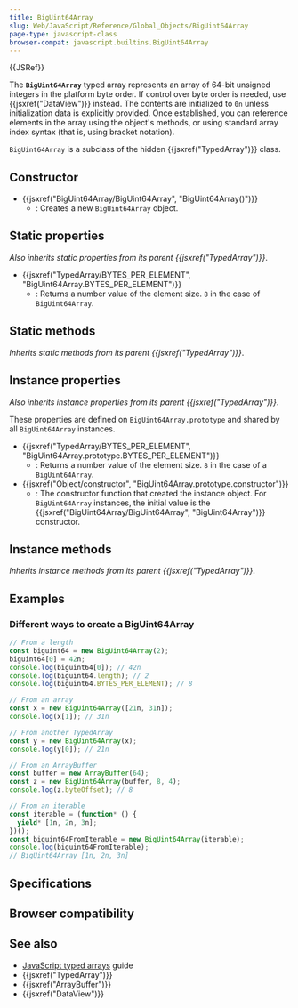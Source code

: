```yaml
---
title: BigUint64Array
slug: Web/JavaScript/Reference/Global_Objects/BigUint64Array
page-type: javascript-class
browser-compat: javascript.builtins.BigUint64Array
---
```


{{JSRef}}

The **`BigUint64Array`** typed array represents an array of 64-bit unsigned integers in the platform byte order. If control over byte order is needed, use {{jsxref("DataView")}} instead. The contents are initialized to `0n` unless initialization data is explicitly provided. Once established, you can reference elements in the array using the object's methods, or using standard array index syntax (that is, using bracket notation).

`BigUint64Array` is a subclass of the hidden {{jsxref("TypedArray")}} class.

## Constructor

- {{jsxref("BigUint64Array/BigUint64Array", "BigUint64Array()")}}
  - : Creates a new `BigUint64Array` object.

## Static properties

_Also inherits static properties from its parent {{jsxref("TypedArray")}}_.

- {{jsxref("TypedArray/BYTES_PER_ELEMENT", "BigUint64Array.BYTES_PER_ELEMENT")}}
  - : Returns a number value of the element size. `8` in the case of `BigUint64Array`.

## Static methods

_Inherits static methods from its parent {{jsxref("TypedArray")}}_.

## Instance properties

_Also inherits instance properties from its parent {{jsxref("TypedArray")}}_.

These properties are defined on `BigUint64Array.prototype` and shared by all `BigUint64Array` instances.

- {{jsxref("TypedArray/BYTES_PER_ELEMENT", "BigUint64Array.prototype.BYTES_PER_ELEMENT")}}
  - : Returns a number value of the element size. `8` in the case of a `BigUint64Array`.
- {{jsxref("Object/constructor", "BigUint64Array.prototype.constructor")}}
  - : The constructor function that created the instance object. For `BigUint64Array` instances, the initial value is the {{jsxref("BigUint64Array/BigUint64Array", "BigUint64Array")}} constructor.

## Instance methods

_Inherits instance methods from its parent {{jsxref("TypedArray")}}_.

## Examples

### Different ways to create a BigUint64Array

```js
// From a length
const biguint64 = new BigUint64Array(2);
biguint64[0] = 42n;
console.log(biguint64[0]); // 42n
console.log(biguint64.length); // 2
console.log(biguint64.BYTES_PER_ELEMENT); // 8

// From an array
const x = new BigUint64Array([21n, 31n]);
console.log(x[1]); // 31n

// From another TypedArray
const y = new BigUint64Array(x);
console.log(y[0]); // 21n

// From an ArrayBuffer
const buffer = new ArrayBuffer(64);
const z = new BigUint64Array(buffer, 8, 4);
console.log(z.byteOffset); // 8

// From an iterable
const iterable = (function* () {
  yield* [1n, 2n, 3n];
})();
const biguint64FromIterable = new BigUint64Array(iterable);
console.log(biguint64FromIterable);
// BigUint64Array [1n, 2n, 3n]
```

## Specifications



## Browser compatibility



## See also

- [JavaScript typed arrays](/Web/JavaScript/Guide/Typed_arrays) guide
- {{jsxref("TypedArray")}}
- {{jsxref("ArrayBuffer")}}
- {{jsxref("DataView")}}

